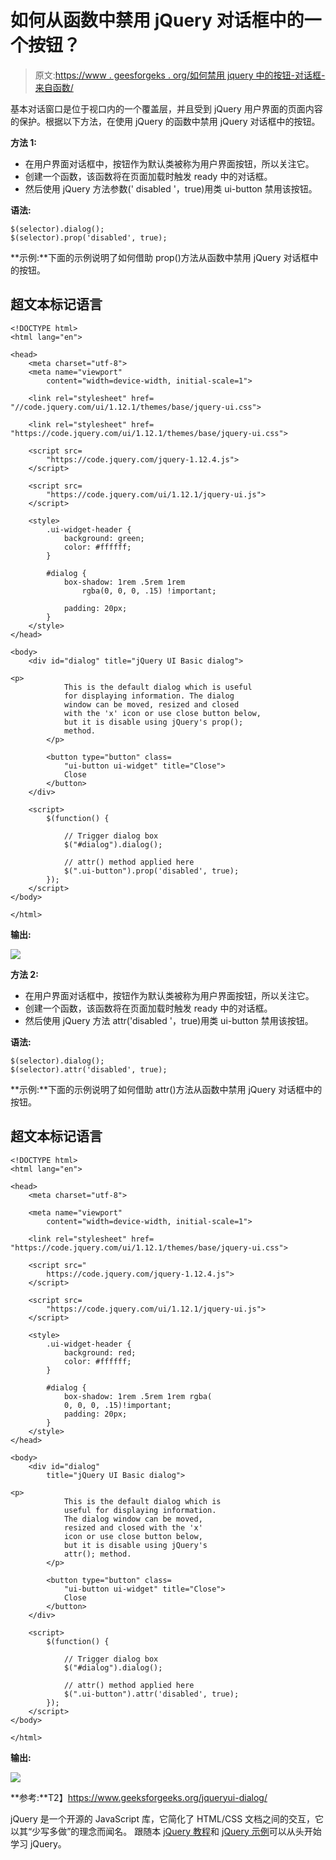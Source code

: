 # 如何从函数中禁用 jQuery 对话框中的一个按钮？

> 原文:[https://www . geesforgeks . org/如何禁用 jquery 中的按钮-对话框-来自函数/](https://www.geeksforgeeks.org/how-to-disable-a-button-in-jquery-dialog-from-a-function/)

基本对话窗口是位于视口内的一个覆盖层，并且受到 jQuery 用户界面的页面内容的保护。根据以下方法，在使用 jQuery 的函数中禁用 jQuery 对话框中的按钮。

**方法 1:**

*   在用户界面对话框中，按钮作为默认类被称为用户界面按钮，所以关注它。
*   创建一个函数，该函数将在页面加载时触发 ready 中的对话框。
*   然后使用 jQuery 方法参数(' disabled '，true)用类 ui-button 禁用该按钮。

**语法:**

```
$(selector).dialog();
$(selector).prop('disabled', true);
```

**示例:**下面的示例说明了如何借助 prop()方法从函数中禁用 jQuery 对话框中的按钮。

## 超文本标记语言

```
<!DOCTYPE html>
<html lang="en">

<head>
    <meta charset="utf-8">
    <meta name="viewport"
        content="width=device-width, initial-scale=1">

    <link rel="stylesheet" href=
"//code.jquery.com/ui/1.12.1/themes/base/jquery-ui.css">

    <link rel="stylesheet" href=
"https://code.jquery.com/ui/1.12.1/themes/base/jquery-ui.css">

    <script src=
        "https://code.jquery.com/jquery-1.12.4.js">
    </script>

    <script src=
        "https://code.jquery.com/ui/1.12.1/jquery-ui.js">
    </script>

    <style>
        .ui-widget-header {
            background: green;
            color: #ffffff;
        }

        #dialog {
            box-shadow: 1rem .5rem 1rem
                rgba(0, 0, 0, .15) !important;

            padding: 20px;
        }
    </style>
</head>

<body>
    <div id="dialog" title="jQuery UI Basic dialog">

<p>
            This is the default dialog which is useful
            for displaying information. The dialog
            window can be moved, resized and closed
            with the 'x' icon or use close button below,
            but it is disable using jQuery's prop();
            method.
        </p>

        <button type="button" class=
            "ui-button ui-widget" title="Close">
            Close
        </button>
    </div>

    <script>
        $(function() {

            // Trigger dialog box
            $("#dialog").dialog();

            // attr() method applied here
            $(".ui-button").prop('disabled', true);
        });
    </script>
</body>

</html>
```

**输出:**

![](img/235b8b93288e682b7d4bb6eb2d3375c1.png)

**方法 2:**

*   在用户界面对话框中，按钮作为默认类被称为用户界面按钮，所以关注它。
*   创建一个函数，该函数将在页面加载时触发 ready 中的对话框。
*   然后使用 jQuery 方法 attr('disabled '，true)用类 ui-button 禁用该按钮。

**语法:**

```
$(selector).dialog();
$(selector).attr('disabled', true);
```

**示例:**下面的示例说明了如何借助 attr()方法从函数中禁用 jQuery 对话框中的按钮。

## 超文本标记语言

```
<!DOCTYPE html>
<html lang="en">

<head>
    <meta charset="utf-8">

    <meta name="viewport"
        content="width=device-width, initial-scale=1">

    <link rel="stylesheet" href=
"https://code.jquery.com/ui/1.12.1/themes/base/jquery-ui.css">

    <script src="
        https://code.jquery.com/jquery-1.12.4.js">
    </script>

    <script src=
        "https://code.jquery.com/ui/1.12.1/jquery-ui.js">
    </script>

    <style>
        .ui-widget-header {
            background: red;
            color: #ffffff;
        }

        #dialog {
            box-shadow: 1rem .5rem 1rem rgba(
            0, 0, 0, .15)!important;
            padding: 20px;
        }
    </style>
</head>

<body>
    <div id="dialog"
        title="jQuery UI Basic dialog">

<p>
            This is the default dialog which is
            useful for displaying information.
            The dialog window can be moved,
            resized and closed with the 'x'
            icon or use close button below,
            but it is disable using jQuery's
            attr(); method.
        </p>

        <button type="button" class=
            "ui-button ui-widget" title="Close">
            Close
        </button>
    </div>

    <script>
        $(function() {

            // Trigger dialog box
            $("#dialog").dialog();

            // attr() method applied here
            $(".ui-button").attr('disabled', true);
        });
    </script>
</body>

</html>
```

**输出:**

![](img/269303411abc395cb17bb00c0759d351.png)

**参考:**T2】https://www.geeksforgeeks.org/jqueryui-dialog/

jQuery 是一个开源的 JavaScript 库，它简化了 HTML/CSS 文档之间的交互，它以其“少写多做”的理念而闻名。
跟随本 [jQuery 教程](https://www.geeksforgeeks.org/jquery-tutorials/)和 [jQuery 示例](https://www.geeksforgeeks.org/jquery-examples/)可以从头开始学习 jQuery。